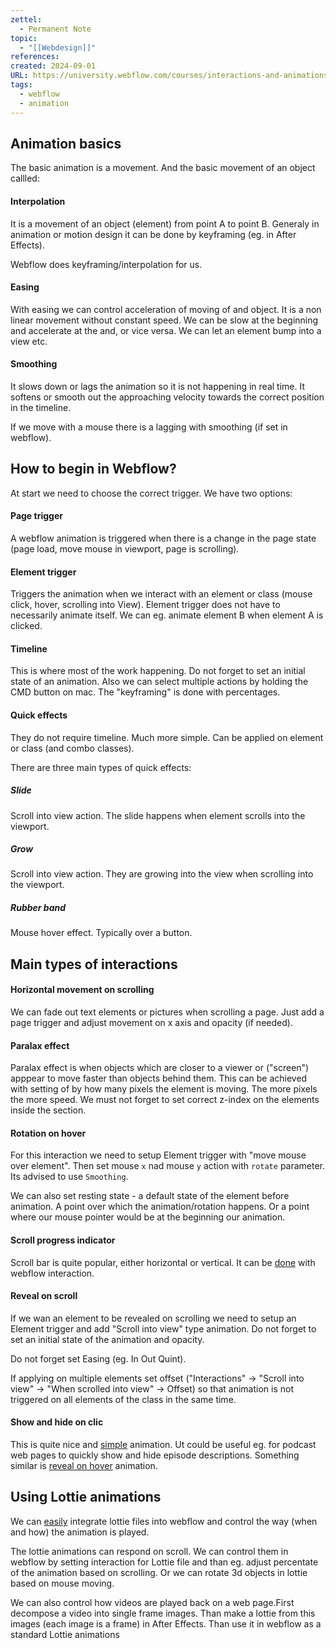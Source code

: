 ```yaml
---
zettel:
  - Permanent Note
topic:
  - "[[Webdesign]]"
references: 
created: 2024-09-01
URL: https://university.webflow.com/courses/interactions-and-animations-course
tags:
  - webflow
  - animation
---
```

## Animation basics

The basic animation is a movement. And the basic movement of an object callled:
#### Interpolation
It is a movement of an object (element) from point A to point B.
Generaly in animation or motion design it can be done by keyframing (eg. in After Effects).

Webflow does keyframing/interpolation for us. 
#### Easing
With easing we can control acceleration of moving of and object. It is a non linear movement without constant speed.
We can be slow at the beginning and accelerate at the and, or vice versa. We can let an element bump into a view etc.

#### Smoothing
It slows down or lags the animation so it is not happening in real time. It softens or smooth out the approaching velocity towards the correct position in the timeline.

If we move with a mouse there is a lagging with smoothing (if set in webflow).
## How to begin in Webflow?

At start we need to choose the correct trigger. We have two options:
#### Page trigger
A webflow animation is triggered when there is a change in the page state (page load, move mouse in viewport, page is scrolling).

#### Element trigger
Triggers the animation when we interact with an element or class (mouse click, hover, scrolling into View).
Element trigger does not have to necessarily animate itself. We can eg. animate element B when element A is clicked.

#### Timeline
This is where most of the work happening. Do not forget to set an initial state of an animation. Also we can select multiple actions by holding the CMD button on mac.
The "keyframing" is done with percentages.

#### Quick effects
They do not require timeline. Much more simple.
Can be applied on element or class (and combo classes).

There are three main types of quick effects:
##### Slide
Scroll into view action.
The slide happens when element scrolls into the viewport.
##### Grow
Scroll into view action.
They are growing into the view when scrolling into the viewport.
##### Rubber band
Mouse hover effect. Typically over a button.

## Main types of interactions

#### Horizontal movement on scrolling
We can fade out text elements or pictures when scrolling a page.
Just add a page trigger and adjust movement on x axis and opacity (if needed).
#### Paralax effect
Paralax effect is when objects which are closer to a viewer or ("screen") apppear to move faster than objects behind them.
This can be achieved with setting of by how many pixels the element is moving. The more pixels the more speed.
We must not forget to set correct z-index on the elements inside the section.

#### Rotation on hover
For this interaction we need to setup Element trigger with "move mouse over element".
Then set mouse `x` nad mouse `y` action with `rotate` parameter.
Its advised to use `Smoothing`.

We can also set resting state - a default state of the element before animation. A point over which the animation/rotation happens. Or a point where our mouse pointer would be at the beginning our animation.
#### Scroll progress indicator
Scroll bar is quite popular, either horizontal or vertical. It can be [done](https://university.webflow.com/course-lesson/scroll-progress-indicator) with webflow interaction.
#### Reveal on scroll
If we wan an element to be revealed on scrolling we need to setup an Element trigger and add "Scroll into view" type animation. Do not forget to set an initial state of the animation and opacity.

Do not forget set Easing (eg. In Out Quint).

If applying on multiple elements set offset ("Interactions" → "Scroll into view" → "When scrolled into view" → Offset) so that animation is not triggered on all elements of the class in the same time.
####  Show and hide on clic
This is quite nice and [simple](https://university.webflow.com/course-lesson/show-and-hide-elements-on-click) animation. Ut could be useful eg. for podcast web pages to quickly show and hide episode descriptions. Something similar is [reveal on hover](https://university.webflow.com/course-lesson/reveal-elements-on-hover) animation.

## Using Lottie animations
We can [easily]([https://university.webflow.com/course-lesson/page-load-animation](https://university.webflow.com/course-lesson/page-load-animation)) integrate lottie files into webflow and control the way (when and how) the animation is played. 

The lottie animations can respond on scroll. We can control them in webflow by setting interaction for Lottie file and than eg. adjust percentate of the animation based on scrolling. Or we can rotate 3d objects in lottie based on mouse moving.

We can also control how videos are played back on a web page.First decompose a video into single frame images. Than make a lottie from this images (each image is a frame) in After Effects. Than use it in webflow as a standard Lottie animations